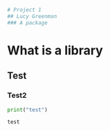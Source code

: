 ```python
# Project 1
## Lucy Greenman
### A package
```

# What is a library
## Test
### Test2


```python
print("test")
```

    test

